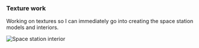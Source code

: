 ### Texture work

Working on textures so I can immediately go into creating the space station models and interiors.

![Space station interior](./content/feature4.png)